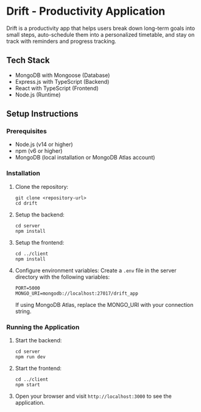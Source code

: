 # Drift - Productivity Application

Drift is a productivity app that helps users break down long-term goals into small steps, auto-schedule them into a personalized timetable, and stay on track with reminders and progress tracking.

## Tech Stack

- MongoDB with Mongoose (Database)
- Express.js with TypeScript (Backend)
- React with TypeScript (Frontend)
- Node.js (Runtime)

## Setup Instructions

### Prerequisites

- Node.js (v14 or higher)
- npm (v6 or higher)
- MongoDB (local installation or MongoDB Atlas account)

### Installation

1. Clone the repository:
   ```
   git clone <repository-url>
   cd drift
   ```

2. Setup the backend:
   ```
   cd server
   npm install
   ```

3. Setup the frontend:
   ```
   cd ../client
   npm install
   ```

4. Configure environment variables:
   Create a `.env` file in the server directory with the following variables:
   ```
   PORT=5000
   MONGO_URI=mongodb://localhost:27017/drift_app
   ```
   
   If using MongoDB Atlas, replace the MONGO_URI with your connection string.

### Running the Application

1. Start the backend:
   ```
   cd server
   npm run dev
   ```

2. Start the frontend:
   ```
   cd ../client
   npm start
   ```

3. Open your browser and visit `http://localhost:3000` to see the application.
